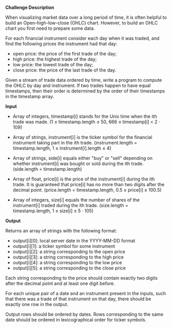 **Challenge Description**

When visualizing market data over a long period of time, it is often helpful to build an Open-high-low-close (OHLC) chart. However, to build an OHLC chart you first need to prepare some data. 

For each financial instrument consider each day when it was traded, and find the following prices the instrument had that day:

- open price: the price of the first trade of the day;
- high price: the highest trade of the day;
- low price: the lowest trade of the day;
- close price: the price of the last trade of the day.

Given a stream of trade data ordered by time, write a program to compute the OHLC by day and instrument. If two trades happen to have equal timestamps, then their order is determined by the order of their timestamps in the timestamp array.

**Input**

- Array of integers, timestamp[i] stands for the Unix time when the ith trade was made. (1 ≤ timestamp.length ≤ 50, 666 ≤ timestamp[i] < 2 · 109)

- Array of strings, instrument[i] is the ticker symbol for the financial instrument taking part in the ith trade. (instrument.length = timestamp.length, 1 ≤ instrument[i].length ≤ 4)

- Array of strings, side[i] equals either "buy" or "sell" depending on whether instrument[i] was bought or sold during the ith trade. (side.length = timestamp.length)

- Array of float, price[i] is the price of the instrument[i] during the ith trade. It is guaranteed that price[i] has no more than two digits after the decimal point. (price.length = timestamp.length, 0.5 ≤ price[i] ≤ 100.5)

- Array of integers, size[i] equals the number of shares of the instrument[i] traded during the ith trade. (size.length = timestamp.length, 1 ≤ size[i] ≤ 5 · 105)

**Output**

Returns an array of strings with the following format:

- output[i][0]: local server date in the YYYY-MM-DD format
- output[i][1]: a ticker symbol for some instrument
- output[i][2]: a string corresponding to the open price
- output[i][3]: a string corresponding to the high price
- output[i][4]: a string corresponding to the low price
- output[i][5]: a string corresponding to the close price

Each string corresponding to the price should contain exactly two digits after the decimal point and at least one digit before.

For each unique pair of a date and an instrument present in the inputs, such that there was a trade of that instrument on that day, there should be exactly one row in the output.

Output rows should be ordered by dates. Rows corresponding to the same date should be ordered in lexicographical order for ticker symbols.